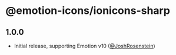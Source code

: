# @emotion-icons/ionicons-sharp

## 1.0.0

- Initial release, supporting Emotion v10 ([@JoshRosenstein](https://github.com/JoshRosenstein))
